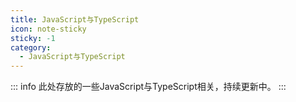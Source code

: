 ```yaml
---
title: JavaScript与TypeScript
icon: note-sticky
sticky: -1
category:
  - JavaScript与TypeScript
---
```

::: info
此处存放的一些JavaScript与TypeScript相关，持续更新中。
:::

<Catalog  />
